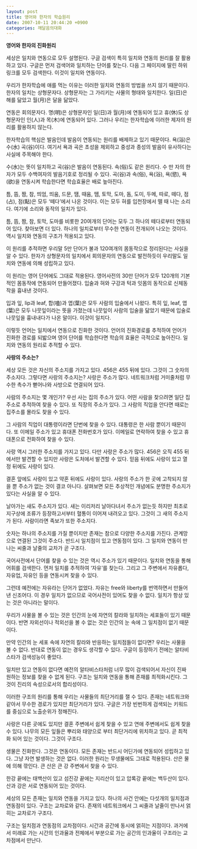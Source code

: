 ```yaml
---
layout: post
title: 영어와 한자의 학습원리
date: 2007-10-11 20:44:20 +0900
categories: 깨달음의대화
---
```

**영어와 한자의 진화원리**

세상은 일치와 연동으로 모두 설명된다. 구글 검색이 특히 일치와 연동의 원리를 잘 활용하고 있다. 구글은 먼저 검색어와 일치하는 단어를 찾는다. 다음 그 페이지에 딸린 하위 링크를 모두 검색한다. 이것이 일치와 연동이다. 

우리가 한자학습에 애를 먹는 이유는 이러한 일치와 연동의 방법을 쓰지 않기 때문이다. 한자의 일치는 상형문자다. 상형문자는 그 가리키는 사물의 형태와 일치한다. 일(日)은 해를 닮았고 월(月)은 달을 닮았다. 

연동은 회의문자다. 명(明)은 상형문자인 일(日)과 월(月)에 연동되어 있고 휴(休)도 상형문자인 인(人)과 목(木)에 연동되어 있다. 그러나 우리는 한자학습에 이러한 제자의 원리를 활용하지 않는다. 

한자학습의 핵심은 발음인데 발음이 연동되는 원리를 배제하고 있기 때문이다. 욕(浴)은 수(水) 곡(谷)이다. 여기서 욕과 곡은 초성을 제외하고 중성과 종성의 발음이 유사하다는 사실에 주목해야 한다. 

수(水)는 뜻이 일치하고 곡(谷)은 발음이 연동된다. 속(俗)도 같은 원리다. 수 만 자의 한자가 모두 수백여자의 발음기호로 정리될 수 있다. 곡(谷)과 속(俗), 욕(浴), 욕(慾), 욕(欲)을 연동시켜 학습한다면 학습효율은 배로 높아진다. 

틈, 뜸, 짬, 참, 띄엄, 띄움, 드문, 땜, 때움, 뗌, 토막, 도마, 돔, 도미, 두메, 따로, 떼다, 점(占), 점(點)은 모두 ‘떼다’에서 나온 것이다. 이는 모두 혀를 입천장에서 뗄 때 나는 소리다. 여기에 소리와 동작의 일치가 있다. 

틈, 뜸, 짬, 참, 토막, 도마를 비롯한 20여개의 단어는 모두 그 하나의 떼다로부터 연동되어 있다. 찾아보면 더 있다. 하나의 일치로부터 무수한 연동이 전개되어 나오는 것이다. 역시 일치와 연동의 구조가 적용되고 있다. 

이 원리를 추적하면 우리말 5만 단어가 불과 120여개의 몸동작으로 정리된다는 사실을 알 수 있다. 한자가 상형문자의 일치에서 회의문자의 연동으로 발전하듯이 우리말도 일치와 연동에 의해 성립하고 있다. 

이 원리는 영어 단어에도 그대로 적용된다. 영어사전의 30만 단어가 모두 120개의 기본적인 몸동작에 연동되어 만들어졌다. 입술과 혀와 구강과 턱과 잇몸의 동작으로 신체동작을 흉내낸 것이다.

입과 잎, lip과 leaf, 합(&#21969;)과 엽(葉)은 모두 사람의 입술에서 나왔다. 특히 잎, leaf, 엽(葉)은 모두 나뭇잎이라는 뜻을 가졌는데 나뭇잎이 사람의 입술을 닮았기 때문에 입술로 나뭇잎을 흉내내다가 나온 말이다. 이것이 일치다. 

이렇듯 언어는 일치에서 연동으로 진화한 것이다. 언어의 진화경로를 추적하여 언어가 진화한 경로를 되밟으며 영어 단어를 학습한다면 학습의 효율은 극적으로 높아진다. 일치와 연동의 원리로 추적할 수 있다. 

**사랑의 주소는?**

세상 모든 것은 자신의 주소지를 가지고 있다. 456은 455 뒤에 있다. 그것이 그 숫자의 주소지다. 그렇다면 사랑의 주소지는? 사랑은 주소가 많다. 네트워크처럼 거미줄처럼 무수한 촉수가 뻗어나와 사방으로 연결되어 있다. 

사람의 주소지는 몇 개인가? 우선 사는 집의 주소가 있다. 어떤 사람을 찾으려면 일단 집주소로 추적하여 찾을 수 있다. 또 직장의 주소가 있다. 그 사람의 직업을 안다면 때로는 집주소를 몰라도 찾을 수 있다. 

그 사람의 직업이 대통령이라면 단번에 찾을 수 있다. 대통령은 한 사람 뿐이기 때문이다. 또 이메일 주소가 있고 휴대폰 전화번호가 있다. 이메일로 연락하여 찾을 수 있고 휴대폰으로 전화하여 찾을 수 있다.

사랑 역시 그러한 주소지를 가지고 있다. 다만 사랑은 주소가 많다. 456은 오직 455 뒤에서만 발견할 수 있지만 사랑은 도처에서 발견할 수 있다. 믿음 뒤에도 사랑이 있고 열정 뒤에도 사랑이 있다. 

결혼 앞에도 사랑이 있고 약혼 뒤에도 사랑이 있다. 사랑의 주소가 한 곳에 고착되지 않을 뿐 주소가 없는 것이 결코 아니다. 살펴보면 모든 추상적인 개념에도 분명한 주소지가 있다는 사실을 알 수 있다. 

날아가는 새도 주소지가 있다. 새는 이리저리 날아다녀서 주소가 없는듯 하지만 최초로 지구상에 조류가 등장하고서부터 혈통이 이어져 내려오고 있다. 그것이 그 새의 주소지가 된다. 사람이라면 족보가 또한 주소지다. 

숫자는 하나의 주소지를 가질 뿐이지만 존재는 참으로 다양한 주소지를 가진다. 관계망으로 연결된 그것이 주소다. 반드시 일치점이 있고 연동점이 있다. 그 일치와 연동이 만나는 씨줄과 날줄의 교차가 곧 구조다.

국어사전에서 단어를 찾을 수 있는 것은 역시 주소가 있기 때문이다. 일치와 연동을 통해 어휘를 검색한다. 먼저 일치를 추적하여 ‘자유’를 찾는다. 그리고 그 주변에서 자유롭다, 자유업, 자유인 등을 연동시켜 찾을 수 있다. 

그런데 예전에는 자유라는 단어가 없었다. 자유는 free와 liberty를 번역하면서 만들어낸 신조어다. 이 경우 일치가 없으므로 국어사전이 있어도 찾을 수 없다. 일치가 항상 있는 것은 아니라는 말이다. 

우리가 사물을 볼 수 있는 것은 인간의 눈에 자연의 칼라와 일치하는 세포들이 있기 때문이다. 반면 자외선이나 적외선을 볼 수 없는 것은 인간의 눈 속에 그 일치점이 없기 때문이다. 

만약 인간의 눈 세포 속에 자연의 칼라와 반응하는 일치점들이 없다면? 우리는 사물을 볼 수 없다. 반대로 연동이 없는 경우도 생각할 수 있다. 구글이 등장하기 전에는 알타비스타가 검색성능이 좋았다.

일치만 있고 연동이 없다면 예전의 알타비스타처럼 너무 많이 검색되어서 자신이 진짜 원하는 정보를 찾을 수 없게 된다. 구조는 일치와 연동을 통해 존재를 최적화시킨다. 그것이 진리의 속성으로서의 합리성이다. 

이러한 구조의 원리를 통해 우리는 사물들의 최단거리를 잴 수 있다. 존재는 네트워크와 같아서 무수한 경로가 있지만 최단거리가 있다. 구글은 가장 빈번하게 검색되는 키워드를 중심으로 노출순위가 정해진다. 

사랑은 다른 곳에도 있지만 결혼 주변에서 쉽게 찾을 수 있고 연애 주변에서도 쉽게 찾을 수 있다. 나무의 모든 잎들은 뿌리와 태양으로 부터 최단거리에 위치하고 있다. 곧 최적화 되어 있는 것이다. 그것이 구조다. 

생물은 진화한다. 그것은 연동이다. 모든 존재는 반드시 어딘가에 연동되어 성립하고 있다. 그냥 자연 발생하는 것은 없다. 이러한 원리는 무생물에도 그대로 적용된다. 산은 물에 의해 깎인다. 큰 산은 큰 강 주변에서 찾을 수 있다. 

한강 끝에는 태백산이 있고 섬진강 끝에는 지리산이 있고 압록강 끝에는 백두산이 있다. 산과 강은 서로 연동되어 있는 것이다. 

세상의 모든 존재는 일치와 연동을 가지고 있다. 하나의 사건 안에는 다섯개의 일치점과 연동점이 있다. 구조는 교차로와 같다. 존재의 네트워크에서 그 씨줄과 날줄이 만나서 얽히는 교차로가 구조다. 

구조는 일치점과 연동점의 교차점이다. 시간과 공간에 동시에 얽히는 지점이다. 과거에서 미래로 가는 시간의 인과율과 전체에서 부분으로 가는 공간의 인과율이 구조라는 교차점에서 만난다.